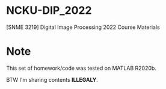 # NCKU-DIP_2022
[SNME 3219] Digital Image Processing 2022 Course Materials

# Note
This set of homework/code was tested on MATLAB R2020b.

BTW I'm sharing contents **ILLEGALY**.
